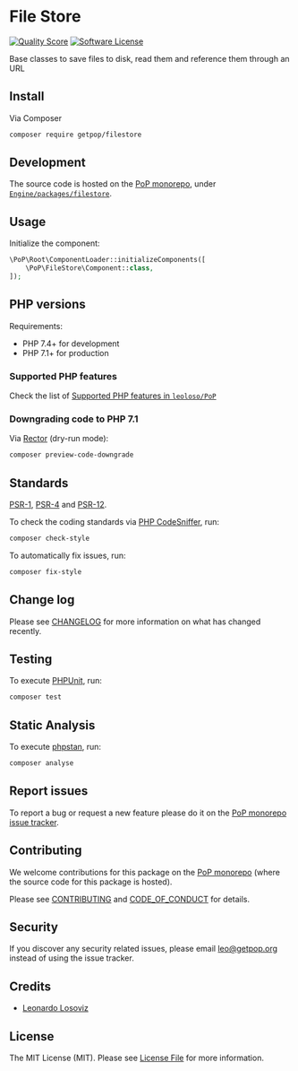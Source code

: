 # File Store

<!-- [![Build Status][ico-travis]][link-travis] -->
[![Quality Score][ico-code-quality]][link-code-quality]
[![Software License][ico-license]](LICENSE.md)

<!--
[![Latest Version on Packagist][ico-version]][link-packagist]
[![Coverage Status][ico-scrutinizer]][link-scrutinizer]
[![Total Downloads][ico-downloads]][link-downloads]
-->

Base classes to save files to disk, read them and reference them through an URL

## Install

Via Composer

``` bash
composer require getpop/filestore
```

## Development

The source code is hosted on the [PoP monorepo](https://github.com/leoloso/PoP), under [`Engine/packages/filestore`](https://github.com/leoloso/PoP/tree/master/layers/Engine/packages/filestore).

## Usage

Initialize the component:

``` php
\PoP\Root\ComponentLoader::initializeComponents([
    \PoP\FileStore\Component::class,
]);
```

## PHP versions

Requirements:

- PHP 7.4+ for development
- PHP 7.1+ for production

### Supported PHP features

Check the list of [Supported PHP features in `leoloso/PoP`](https://github.com/leoloso/PoP/#supported-php-features)

### Downgrading code to PHP 7.1

Via [Rector](https://github.com/rectorphp/rector) (dry-run mode):

```bash
composer preview-code-downgrade
```

## Standards

[PSR-1](https://www.php-fig.org/psr/psr-1), [PSR-4](https://www.php-fig.org/psr/psr-4) and [PSR-12](https://www.php-fig.org/psr/psr-12).

To check the coding standards via [PHP CodeSniffer](https://github.com/squizlabs/PHP_CodeSniffer), run:

``` bash
composer check-style
```

To automatically fix issues, run:

``` bash
composer fix-style
```

## Change log

Please see [CHANGELOG](CHANGELOG.md) for more information on what has changed recently.

## Testing

To execute [PHPUnit](https://phpunit.de/), run:

``` bash
composer test
```

## Static Analysis

To execute [phpstan](https://github.com/phpstan/phpstan), run:

``` bash
composer analyse
```

## Report issues

To report a bug or request a new feature please do it on the [PoP monorepo issue tracker](https://github.com/leoloso/PoP/issues).

## Contributing

We welcome contributions for this package on the [PoP monorepo](https://github.com/leoloso/PoP) (where the source code for this package is hosted).

Please see [CONTRIBUTING](CONTRIBUTING.md) and [CODE_OF_CONDUCT](CODE_OF_CONDUCT.md) for details.

## Security

If you discover any security related issues, please email leo@getpop.org instead of using the issue tracker.

## Credits

- [Leonardo Losoviz][link-author]

## License

The MIT License (MIT). Please see [License File](LICENSE.md) for more information.

[ico-version]: https://img.shields.io/packagist/v/getpop/filestore.svg?style=flat-square
[ico-license]: https://img.shields.io/badge/license-MIT-brightgreen.svg?style=flat-square
[ico-travis]: https://img.shields.io/travis/getpop/filestore/master.svg?style=flat-square
[ico-scrutinizer]: https://img.shields.io/scrutinizer/coverage/g/getpop/filestore.svg?style=flat-square
[ico-code-quality]: https://img.shields.io/scrutinizer/g/getpop/filestore.svg?style=flat-square
[ico-downloads]: https://img.shields.io/packagist/dt/getpop/filestore.svg?style=flat-square

[link-packagist]: https://packagist.org/packages/getpop/filestore
[link-travis]: https://travis-ci.org/getpop/filestore
[link-scrutinizer]: https://scrutinizer-ci.com/g/getpop/filestore/code-structure
[link-code-quality]: https://scrutinizer-ci.com/g/getpop/filestore
[link-downloads]: https://packagist.org/packages/getpop/filestore
[link-contributors]: ../../../../../../contributors
[link-author]: https://github.com/leoloso
